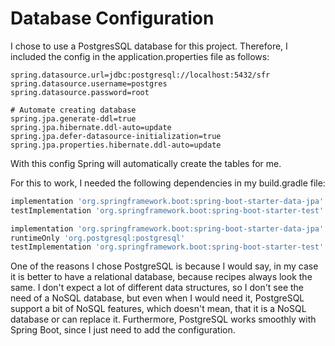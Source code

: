# Database Configuration

I chose to use a PostgresSQL database for this project.
Therefore, I included the config in the application.properties file as follows:

``` properties
spring.datasource.url=jdbc:postgresql://localhost:5432/sfr
spring.datasource.username=postgres
spring.datasource.password=root

# Automate creating database
spring.jpa.generate-ddl=true
spring.jpa.hibernate.ddl-auto=update
spring.jpa.defer-datasource-initialization=true
spring.jpa.properties.hibernate.ddl-auto=update
```

With this config Spring will automatically create the tables for me. 

For this to work, I needed the following dependencies in my build.gradle file:

``` groovy
implementation 'org.springframework.boot:spring-boot-starter-data-jpa'
testImplementation 'org.springframework.boot:spring-boot-starter-test'

implementation 'org.springframework.boot:spring-boot-starter-data-jpa'
runtimeOnly 'org.postgresql:postgresql'
testImplementation 'org.springframework.boot:spring-boot-starter-test'
```

One of the reasons I chose PostgreSQL is because I would say, in my case it is better to have a relational database, 
because recipes always look the same. I don't expect a lot of different data structures, so I don't see the need of a 
NoSQL database, but even when I would need it, PostgreSQL support a bit of NoSQL features, which doesn't mean, that it is
a NoSQL database or can replace it.
Furthermore, PostgreSQL works smoothly with Spring Boot, since I just need to add the configuration. 